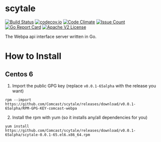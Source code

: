 # scytale

[![Build Status](https://travis-ci.org/Comcast/scytale.svg?branch=master)](https://travis-ci.org/Comcast/scytale) 
[![codecov.io](http://codecov.io/github/Comcast/scytale/coverage.svg?branch=master)](http://codecov.io/github/Comcast/scytale?branch=master)
[![Code Climate](https://codeclimate.com/github/Comcast/scytale/badges/gpa.svg)](https://codeclimate.com/github/Comcast/scytale)
[![Issue Count](https://codeclimate.com/github/Comcast/scytale/badges/issue_count.svg)](https://codeclimate.com/github/Comcast/scytale)
[![Go Report Card](https://goreportcard.com/badge/github.com/Comcast/scytale)](https://goreportcard.com/report/github.com/Comcast/scytale)
[![Apache V2 License](http://img.shields.io/badge/license-Apache%20V2-blue.svg)](https://github.com/Comcast/scytale/blob/master/LICENSE)

The Webpa api interface server written in Go.

# How to Install

## Centos 6

1. Import the public GPG key (replace `v0.0.1-65alpha` with the release you want)

```
rpm --import https://github.com/Comcast/scytale/releases/download/v0.0.1-65alpha/RPM-GPG-KEY-comcast-webpa
```

2. Install the rpm with yum (so it installs any/all dependencies for you)

```
yum install https://github.com/Comcast/scytale/releases/download/v0.0.1-65alpha/scytale-0.0.1-65.el6.x86_64.rpm
```
